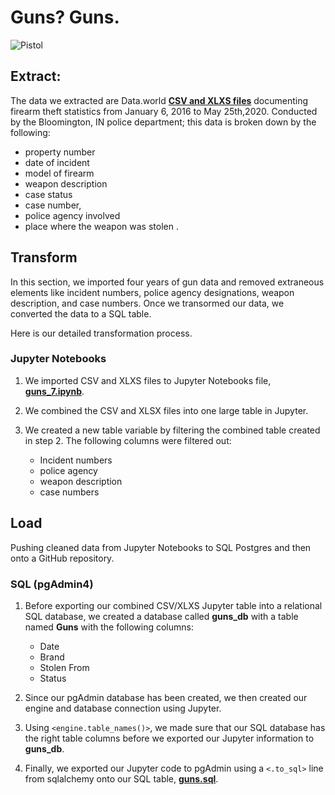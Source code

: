 # Guns? Guns.
![Pistol](https://upload.wikimedia.org/wikipedia/commons/4/4f/SIG_Pro_by_Augustas_Didzgalvis.jpg)

## Extract: 
The data we extracted are Data.world [**CSV and XLXS files**](https://data.world/city-of-bloomington/ff8cb100-017d-44ef-a05a-37a19ec44611
) documenting firearm theft statistics from January 6, 2016 to May 25th,2020. Conducted by the Bloomington, IN police department; this data is broken down by the following:
* property number 
* date of incident 
* model of firearm
* weapon description 
* case status
* case number,
* police agency involved
* place where the weapon was stolen . 


## Transform
 In this section, we imported four years of gun data and removed extraneous elements like incident numbers, police agency designations, weapon description, and case numbers. Once we transormed our data, we converted the data to a SQL table.
 
 Here is our detailed transformation process. 

### Jupyter Notebooks
1. We imported CSV and XLXS files to Jupyter Notebooks file, [**guns_7.ipynb**](https://github.com/AllCAPs788/ETL_group_7/blob/master/guns_7.ipynb).
2. We combined the CSV and XLSX files into one large table in Jupyter. 
    
3. We created a new table variable by filtering the combined table created in step 2. The following columns were filtered out: 
    * Incident numbers
    * police agency
    * weapon description
    * case numbers


## Load 
Pushing cleaned data from Jupyter Notebooks to SQL Postgres and then onto a GitHub repository.

### SQL (pgAdmin4)
1. Before exporting our combined CSV/XLXS Jupyter table into a relational SQL database, we created a database called **guns_db** with a table named **Guns** with the following columns:

    * Date
    * Brand
    * Stolen From
    * Status

2. Since our pgAdmin database has been created, we then created our engine and database connection using Jupyter. 
3. Using `<engine.table_names()>`, we made sure that our SQL database has the right table columns before we exported our Jupyter information to **guns_db**.
4. Finally, we exported our Jupyter code to pgAdmin using a `<.to_sql>` line from sqlalchemy onto our SQL table, [**guns.sql**](https://github.com/AllCAPs788/ETL_group_7/blob/master/guns.sql).

   

        
  










